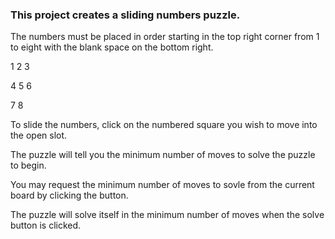 ### This project creates a sliding numbers puzzle.
The numbers must be placed in order starting in the top right corner from 1 to eight with the blank space on the bottom right.

1  2  3

4  5  6

7  8 

To slide the numbers, click on the numbered square you wish to move into the open slot.

The puzzle will tell you the minimum number of moves to solve the puzzle to begin.

You may request the minimum number of moves to sovle from the current board by clicking the button.

The puzzle will solve itself in the minimum number of moves when the solve button is clicked.
